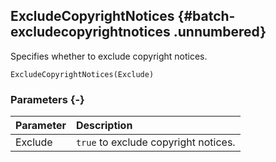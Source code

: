 ## ExcludeCopyrightNotices {#batch-excludecopyrightnotices .unnumbered}

Specifies whether to exclude copyright notices.

```{sql}
ExcludeCopyrightNotices(Exclude)
```

### Parameters {-}

**Parameter** | **Description**
| :-- | :-- |
Exclude | `true` to exclude copyright notices.
